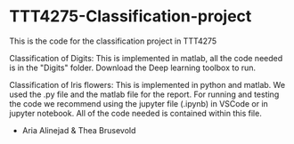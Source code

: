 # TTT4275-Classification-project
This is the code for the classification project in TTT4275

Classification of Digits: 
This is implemented in matlab, all the code needed is in the "Digits" folder. Download the Deep learning toolbox to run.

Classification of Iris flowers:
This is implemented in python and matlab. We used the .py file and the matlab file for the report. For running and testing the code we recommend using the 
jupyter file (.ipynb) in VSCode or in jupyter notebook. All of the code needed is contained within this file.

- Aria Alinejad & Thea Brusevold
